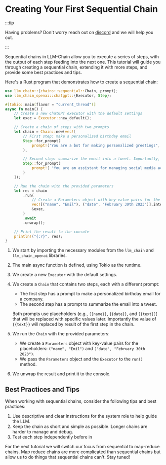 # Creating Your First Sequential Chain

:::tip

Having problems? Don't worry reach out on [discord](https://discord.gg/kewN9Gtjt2) and we will help you out.

:::

Sequential chains in LLM-Chain allow you to execute a series of steps, with the output of each step feeding into the next one. This tutorial will guide you through creating a sequential chain, extending it with more steps, and provide some best practices and tips.

Here's a Rust program that demonstrates how to create a sequential chain:

```rust
use llm_chain::{chains::sequential::Chain, prompt};
use llm_chain_openai::chatgpt::{Executor, Step};

#[tokio::main(flavor = "current_thread")]
async fn main() {
    // Create a new ChatGPT executor with the default settings
    let exec = Executor::new_default();

    // Create a chain of steps with two prompts
    let chain = Chain::new(vec![
        // First step: make a personalized birthday email
        Step::for_prompt(
            prompt!("You are a bot for making personalized greetings", "Make personalized birthday e-mail to the whole company for {{name}} who has their birthday on {{date}}. Include their name")
        ),

        // Second step: summarize the email into a tweet. Importantly, the text parameter becomes the result of the previous prompt.
        Step::for_prompt(
            prompt!( "You are an assistant for managing social media accounts for a company", "Summarize this email into a tweet to be sent by the company, use emoji if you can. \n--\n{{text}}")
        )
    ]);

    // Run the chain with the provided parameters
    let res = chain
        .run(
            // Create a Parameters object with key-value pairs for the placeholders
            vec![("name", "Emil"), ("date", "February 30th 2023")].into(),
            &exec,
        )
        .await
        .unwrap();

    // Print the result to the console
    println!("{:?}", res);
}
```

1. We start by importing the necessary modules from the `llm_chain` and `llm_chain_openai` libraries.
2. The main async function is defined, using Tokio as the runtime.
3. We create a new `Executor` with the default settings.
4. We create a `Chain` that contains two steps, each with a different prompt:

   - The first step has a prompt to make a personalized birthday email for a company.
   - The second step has a prompt to summarize the email into a tweet.

   Both prompts use placeholders (e.g., `{{name}}`, `{{date}}`, and `{{text}}`) that will be replaced with specific values later. Importantly the value of `{{text}}` will replaced by result of the first step in the chain.

5. We run the `Chain` with the provided parameters:

   - We create a `Parameters` object with key-value pairs for the placeholders: `("name", "Emil")` and `("date", "February 30th 2023")`.
   - We pass the `Parameters` object and the `Executor` to the `run()` method.

6. We unwrap the result and print it to the console.

## Best Practices and Tips

When working with sequential chains, consider the following tips and best practices:

1. Use descriptive and clear instructions for the system role to help guide the LLM.
2. Keep the chain as short and simple as possible. Longer chains are harder to manage and debug.
3. Test each step independently before in

For the next tutorial we will switch our focus from sequential to map-reduce chains. Map reduce chains are more complicated than sequential chains but allow us to do things that sequential chains can't. Stay tuned!

